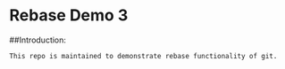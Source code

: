 # Rebase Demo 3

  ##Introduction:

  	This repo is maintained to demonstrate rebase functionality of git.
